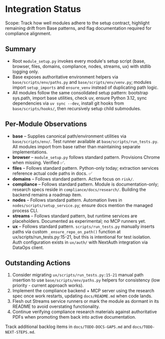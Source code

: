 # Integration Status

Scope: Track how well modules adhere to the setup contract, highlight remaining drift from Base patterns, and flag documentation required for compliance alignment.

## Summary

- Root `module_setup.py` invokes every module's setup script (base, browser, files, domains, compliance, nodes, streams, ux) with stdlib logging only.
- Base exposes authoritative environment helpers via `base/scripts/env/paths.py` and `base/scripts/env/venv.py`; modules import `setup_imports` and `ensure_venv` instead of duplicating path logic.
- All modules follow the same consolidated setup pattern: bootstrap sys.path, import base utilities, check uv, ensure Python 3.12, sync dependencies via `uv sync --dev`, install git hooks from `base/scripts/hooks/`, then recursively setup child submodules.

## Per-Module Observations

- **base** – Supplies canonical path/environment utilities via `base/scripts/env/`. Test runner available at `base/scripts/run_tests.py`. All modules import from base rather than maintaining separate implementations.
- **browser** – `module_setup.py` follows standard pattern. Provisions Chrome when missing. Verified ✅.
- **files** – Follows standard pattern. Python-only today; extraction services reference actual code paths in docs. ✅
- **domains** – Follows standard pattern. Active focus on `risk/`.
- **compliance** – Follows standard pattern. Module is documentation-only; research specs reside in `compliance/docs/research/`. Building the backend remains a roadmap item.
- **nodes** – Follows standard pattern. Automation lives in `nodes/scripts/setup_service.py`; ensure docs mention the managed process CLI.
- **streams** – Follows standard pattern, but runtime services are placeholders. Documented as experimental; no MCP runners yet.
- **ux** – Follows standard pattern. `scripts/run_tests.py` manually inserts paths via custom `_ensure_repo_on_path()` function at ux/scripts/run_tests.py:15-21, but this is intentional for test isolation. Auth configuration exists in `ux/auth/` with NextAuth integration via DataOps client.

## Outstanding Actions

1. Consider migrating `ux/scripts/run_tests.py:15-21` manual path insertion to use `base/scripts/env/paths.py` helpers for consistency (low priority - current approach works).
2. Implement the compliance backend + MCP server using the research spec once work restarts, updating `docs/README.md` when code lands.
3. Flesh out Streams service runners or mark the module as dormant in its README to avoid overstating functionality.
4. Continue verifying compliance research materials against authoritative PDFs when promoting them back into active documentation.

Track additional backlog items in `docs/TODO-DOCS-GAPS.md` and `docs/TODO-NEXT-STEPS.md`.
